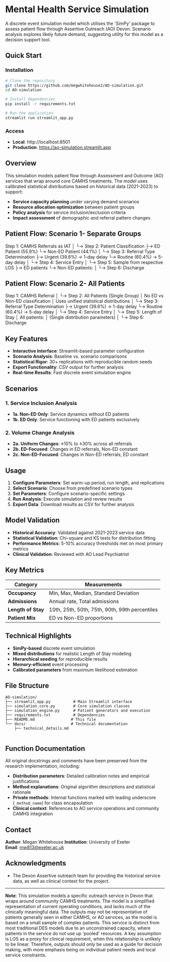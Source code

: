 # Mental Health Service Simulation

A discrete event simulation model which utilises the 'SimPy' package to assess patient flow through Assertive Outreach (AO) Devon. Scenario analysis explores likely future demand, suggesting utility for this model as a decision support tool. 

## Quick Start

### Installation
```bash
# Clone the repository
git clone https://github.com/megwhitehouse2/AO-simulation.git
cd AO-simulation

# Install dependencies
pip install -r requirements.txt

# Run the application
streamlit run streamlit_app.py
```

### Access
- **Local**: http://localhost:8501
- **Production**: https://ao-simulation.streamlit.app

## Overview

This simulation models patient flow through Assessment and Outcome (AO) services that wrap around core CAMHS treatments. The model uses calibrated statistical distributions based on historical data (2021-2023) to support:

- **Service capacity planning** under varying demand scenarios
- **Resource allocation optimization** between patient groups
- **Policy analysis** for service inclusion/exclusion criteria
- **Impact assessment** of demographic and referral pattern changes

## Patient Flow: Scenario 1- Separate Groups

Step 1: CAMHS Referrals as IAT
   │
   └→ Step 2: Patient Classification
      ├→ ED Patient (55.9%)
      └→ Non-ED Patient (44.1%)
         │
         └→ Step 3: Referral Type Determination
            ├→ Urgent (39.6%) → 1-day delay
            └→ Routine (60.4%) → 5-day delay
               │
               └→ Step 4: Service Entry
                  │
                  └→ Step 5: Sample from respective LOS
                     ├→ ED patients
                     └→ Non-ED patients: 
                        │
                        └→ Step 6: Discharge


## Patient Flow: Scenario 2- All Patients

Step 1: CAMHS Referral
   │
   └→ Step 2: All Patients (Single Group)
      │ No ED vs Non-ED classification
      │ Uses unified statistical distributions
      │
      └→ Step 3: Referral Type Determination
         ├→ Urgent (39.6%) → 1-day delay
         └→ Routine (60.4%) → 5-day delay
            │
            └→ Step 4: Service Entry
               │
               └→ Step 5: Length of Stay
                  │ All patients: 
                  │ (Single distribution parameters)
                  │
                  └→ Step 6: Discharge


## Key Features

- **Interactive Interface**: Streamlit-based parameter configuration
- **Scenario Analysis**: Baseline vs. scenario comparisons
- **Statistical Rigor**: 30+ replications with reproducible random seeds
- **Export Functionality**: CSV output for further analysis
- **Real-time Results**: Fast discrete event simulation engine

## Scenarios

### 1. Service Inclusion Analysis
- **1a. Non-ED Only**: Service dynamics without ED patients
- **1b. ED Only**: Service functioning with ED patients exclusively

### 2. Volume Change Analysis  
- **2a. Uniform Changes**: ±10% to ±30% across all referrals
- **2b. ED-Focused**: Changes in ED referrals, Non-ED constant
- **2c. Non-ED-Focused**: Changes in Non-ED referrals, ED constant

## Usage

1. **Configure Parameters**: Set warm-up period, run length, and replications
2. **Select Scenario**: Choose from predefined scenario types
3. **Set Parameters**: Configure scenario-specific settings
4. **Run Analysis**: Execute simulation and review results
5. **Export Data**: Download results as CSV for further analysis

## Model Validation

- **Historical Accuracy**: Validated against 2021-2023 service data
- **Statistical Validation**: Chi-square and KS tests for distribution fitting
- **Performance Metrics**: 5-10% accuracy thresholds met on most primary metrics
- **Clinical Validation**: Reviewed with AO Lead Psychiatrist

## Key Metrics

| Category | Measurements |
|----------|-------------|
| **Occupancy** | Min, Max, Median, Standard Deviation |
| **Admissions** | Annual rate, Total admissions |
| **Length of Stay** | 10th, 25th, 50th, 75th, 90th, 99th percentiles |
| **Patient Mix** | ED vs Non-ED proportions |

## Technical Highlights

- **SimPy-based** discrete event simulation
- **Mixed distributions** for realistic Length of Stay modeling
- **Hierarchical seeding** for reproducible results
- **Memory-efficient** event processing
- **Calibrated parameters** from maximum likelihood estimation

## File Structure

```
AO-simulation/
├── streamlit_app.py          # Main Streamlit interface
├── simulation_core.py        # Core simulation classes
├── simulation_engine.py      # Patient generators and execution
├── requirements.txt          # Dependencies
├── README.md                # This file
└── docs/                    # Technical documentation
    ├── technical_details.md
    
```


## Function Documentation

All original docstrings and comments have been preserved from the research implementation, including:

- **Distribution parameters**: Detailed calibration notes and empirical justifications
- **Method explanations**: Original algorithm descriptions and statistical rationale
- **Private methods**: Internal functions marked with leading underscore (`_method_name`) for class encapsulation
- **Clinical context**: References to AO service operations and community CAMHS integration


## Contact

**Author**: Megan Whitehouse 
**Institution**: University of Exeter  
**Email**: mw813@exeter.ac.uk


## Acknowledgments

-  The Devon Assertive outreach team for providing the historical service data, as well as clinical context for the project.

---

**Note**: This simulation models a specific outreach service in Devon that wraps around community CAMHS treatments. The model is a simplified representation of current operating conditions, and lacks much of the clinically meaningful data. The outputs may not be representative of patients generally seen in either CAMHS, or AO services, as the model is based on a small sample of complex patients. This service is distinct from most traditional DES models due to an unconstrained capacity, where patients in the service do not use up 'pooled' resources. A key assumption is LOS as a proxy for clinical requirement, when this relationship is unlikely to be linear. Therefore, outputs should only be used as a guide for decision making, with more emphasis being on individual patient needs and local service constraints.
